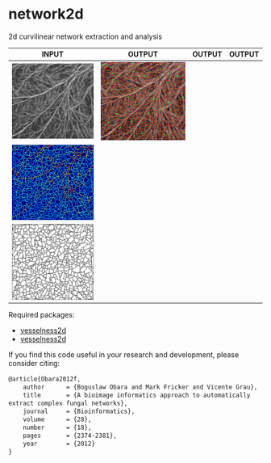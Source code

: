 # network2d
2d curvilinear network extraction and analysis<br/>

| INPUT  | OUTPUT | OUTPUT | OUTPUT |
| ------------- | ------------- | ------------- | ------------- |
| <img src="https://github.com/BoguslawObara/network2d/blob/master/im/fungal_network.png" width="250">  | <img src="https://github.com/BoguslawObara/network2d/blob/master/im/fungal_network_label.png" width="250"> |
 <img src="https://github.com/BoguslawObara/network2d/blob/master/im/fungal_network_thick.png" width="250"> |
  <img src="https://github.com/BoguslawObara/network2d/blob/master/im/fungal_network_graph.png" width="250"> |

Required packages:
- [vesselness2d](../../../vesselness2d)
- [vesselness2d](../../../vesselness_pct2d)

If you find this code useful in your research and development, please consider citing:

    @article{Obara2012f,
        author      = {Boguslaw Obara and Mark Fricker and Vicente Grau},
        title       = {A bioimage informatics approach to automatically extract complex fungal networks},
        journal     = {Bioinformatics},
        volume      = {28},
        number      = {18},
        pages       = {2374-2381},
        year        = {2012}
    }
